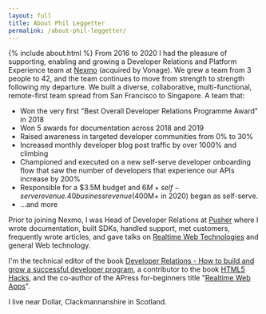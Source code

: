 ```yaml
---
layout: full
title: About Phil Leggetter
permalink: /about-phil-leggetter/
---
```


{% include about.html %} From 2016 to 2020 I had the pleasure of supporting,
enabling and growing a Developer Relations and Platform Experience team at
<a href="https://developer.nexmo.com">Nexmo</a> (acquired by Vonage). We grew a
team from 3 people to 42, and the team continues to move from strength to
strength following my departure. We built a diverse, collaborative,
multi-functional, remote-first team spread from San Francisco to Singapore. A
team that:

- Won the very first "Best Overall Developer Relations Programme Award" in 2018
- Won 5 awards for documentation across 2018 and 2019
- Raised awareness in targeted developer communities from 0% to 30%
- Increased monthly developer blog post traffic by over 1000% and climbing
- Championed and executed on a new self-serve developer onboarding flow that saw
  the number of developers that experience our APIs increase by 200%
- Responsible for a $3.5M budget and $6M+ self-serve revenue. 40%+ of all
  business revenue ($400M+ in 2020) began as self-serve.
- …and more

Prior to joining Nexmo, I was Head of Developer Relations at
<a href="https://pusher.com">Pusher</a> where I wrote documentation, built SDKs,
handled support, met customers, frequently wrote articles, and gave talks on
<a href="https://www.leggetter.co.uk/real-time-web-technologies-guide">Realtime
Web Technologies</a> and general Web technology.

I'm the technical editor of the book
[Developer Relations - How to build and grow a successful developer program](https://www.devrelbook.com/),
a contributor to the book
[HTML5 Hacks](https://www.oreilly.com/library/view/html5-hacks/9781449335052/),
and the co-author of the APress for-beginners title
"<a href="http://realtimewebapps.com">Realtime Web Apps</a>".

I live near Dollar, Clackmannanshire in Scotland.

<style>
  #socialmediabuttons {
    text-align: center;
  }

  #socialmediabuttons a {
    text-decoration: none;
  }
</style>
